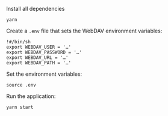 Install all dependencies

```shell
yarn
```

Create a `.env` file that sets the WebDAV environment variables:

```shell
!#/bin/sh
export WEBDAV_USER = '…'
export WEBDAV_PASSWORD = '…'
export WEBDAV_URL = '…'
export WEBDAV_PATH = '…'
```

Set the environment variables:

```shell
source .env
```

Run the application:

```shell
yarn start
```
